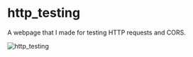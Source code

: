 http_testing
============

A webpage that I made for testing HTTP requests and CORS.

![http_testing](https://cloud.githubusercontent.com/assets/8508035/5307205/de1d6852-7bbf-11e4-88a8-6da57b634d72.png)
